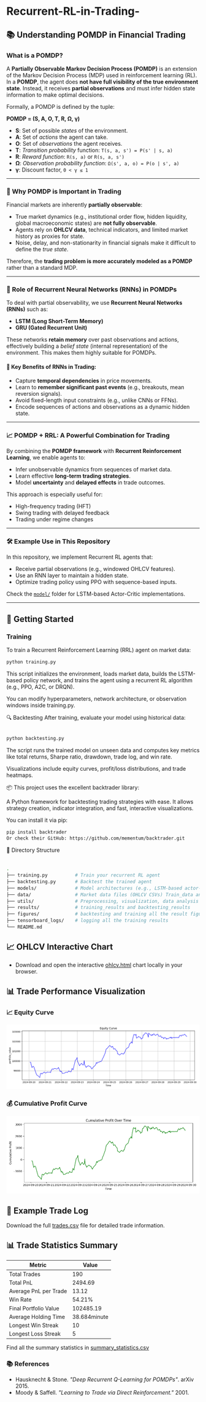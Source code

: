 # Recurrent-RL-in-Trading-

## 📚 Understanding POMDP in Financial Trading

### What is a POMDP?

A **Partially Observable Markov Decision Process (POMDP)** is an extension of the Markov Decision Process (MDP) used in reinforcement learning (RL). In a **POMDP**, the agent does **not have full visibility of the true environment state**. Instead, it receives **partial observations** and must infer hidden state information to make optimal decisions.

Formally, a POMDP is defined by the tuple:

**POMDP = (S, A, O, T, R, Ω, γ)**

- **S**: Set of possible *states* of the environment.
- **A**: Set of *actions* the agent can take.
- **O**: Set of *observations* the agent receives.
- **T**: *Transition probability* function: `T(s, a, s') = P(s' | s, a)`
- **R**: *Reward function*: `R(s, a)` or `R(s, a, s')`
- **Ω**: *Observation probability function*: `Ω(s', a, o) = P(o | s', a)`
- **γ**: Discount factor, `0 < γ ≤ 1`

---

### 🤖 Why POMDP is Important in Trading

Financial markets are inherently **partially observable**:
- True market dynamics (e.g., institutional order flow, hidden liquidity, global macroeconomic states) are **not fully observable**.
- Agents rely on **OHLCV data**, technical indicators, and limited market history as proxies for state.
- Noise, delay, and non-stationarity in financial signals make it difficult to define the *true state*.

Therefore, the **trading problem is more accurately modeled as a POMDP** rather than a standard MDP.

---

### 🔁 Role of Recurrent Neural Networks (RNNs) in POMDPs

To deal with partial observability, we use **Recurrent Neural Networks (RNNs)** such as:
- **LSTM (Long Short-Term Memory)**
- **GRU (Gated Recurrent Unit)**

These networks **retain memory** over past observations and actions, effectively building a *belief state* (internal representation) of the environment. This makes them highly suitable for POMDPs.

#### 🔑 Key Benefits of RNNs in Trading:
- Capture **temporal dependencies** in price movements.
- Learn to **remember significant past events** (e.g., breakouts, mean reversion signals).
- Avoid fixed-length input constraints (e.g., unlike CNNs or FFNs).
- Encode sequences of actions and observations as a dynamic hidden state.

---

### 📈 POMDP + RRL: A Powerful Combination for Trading

By combining the **POMDP framework** with **Recurrent Reinforcement Learning**, we enable agents to:
- Infer unobservable dynamics from sequences of market data.
- Learn effective **long-term trading strategies**.
- Model **uncertainty** and **delayed effects** in trade outcomes.

This approach is especially useful for:
- High-frequency trading (HFT)
- Swing trading with delayed feedback
- Trading under regime changes

---

### 🛠️ Example Use in This Repository

In this repository, we implement Recurrent RL agents that:
- Receive partial observations (e.g., windowed OHLCV features).
- Use an RNN layer to maintain a hidden state.
- Optimize trading policy using PPO with sequence-based inputs.

Check the [`model/`](./model) folder for LSTM-based Actor-Critic implementations.

---
## 🚀 Getting Started

###  Training

To train a Recurrent Reinforcement Learning (RRL) agent on market data:

```bash
python training.py
``` 
This script initializes the environment, loads market data, builds the LSTM-based policy network, and trains the agent using a recurrent RL algorithm (e.g., PPO, A2C, or DRQN).

You can modify hyperparameters, network architecture, or observation windows inside training.py.

🔍 Backtesting
After training, evaluate your model using historical data:

``` bash

python backtesting.py
```
The script runs the trained model on unseen data and computes key metrics like total returns, Sharpe ratio, drawdown, trade log, and win rate.

Visualizations include equity curves, profit/loss distributions, and trade heatmaps.

📦 This project uses the excellent backtrader library:

A Python framework for backtesting trading strategies with ease. It allows strategy creation, indicator integration, and fast, interactive visualizations.

You can install it via pip:

``` bash
pip install backtrader
Or check their GitHub: https://github.com/mementum/backtrader.git
```
📂 Directory Structure
``` bash

.
├── training.py          # Train your recurrent RL agent
├── backtesting.py       # Backtest the trained agent
├── models/              # Model architectures (e.g., LSTM-based actor-critic)
├── data/                # Market data files (OHLCV CSVs) Train_data and Test_data 
├── utils/               # Preprocessing, visualization, data analysis
├── results/             # training_results and backtesting_results
├── figures/             # backtesting and training all the result figures 
├── tensorboard_logs/    # logging all the training results
└── README.md
```

## 📈 OHLCV Interactive Chart

- Download and open the interactive [ohlcv.html](./figures/ohlcv_train_test_split.html) chart locally in your browser.

## 📊 Trade Performance Visualization

### 📈 Equity Curve
![Equity Curve](./figures/equity_curve.png)

### 💰 Cumulative Profit Curve
![Cumulative Profit Curve](./figures/cumulative_profit.png)

## 📄 Example Trade Log

Download the full [trades.csv](./results/backtest_results/executed_trades.csv) file for detailed trade information.

## 📊 Trade Statistics Summary

| Metric                  | Value        |
|-------------------------|--------------|
| Total Trades            | 190          |
| Total PnL               | 2494.69      |
| Average PnL per Trade   | 13.12        |
| Win Rate                | 54.21%       |
| Final Portfolio Value   | 102485.19    |
| Average Holding Time    | 38.684minute |
| Longest Win Streak      | 10           |
| Longest Loss Streak     | 5            |


Find all the summary statistics in [summary_statistics.csv]('./results/backtest_results/summary_statistics.csv')
### 📚 References

- Hausknecht & Stone. *"Deep Recurrent Q-Learning for POMDPs"*. arXiv 2015.
- Moody & Saffell. *"Learning to Trade via Direct Reinforcement."* 2001.

